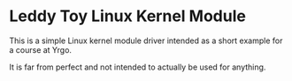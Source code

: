 # Leddy Toy Linux Kernel Module

This is a simple Linux kernel module driver intended as a short example
for a course at Yrgo.

It is far from perfect and not intended to actually be used for anything.
